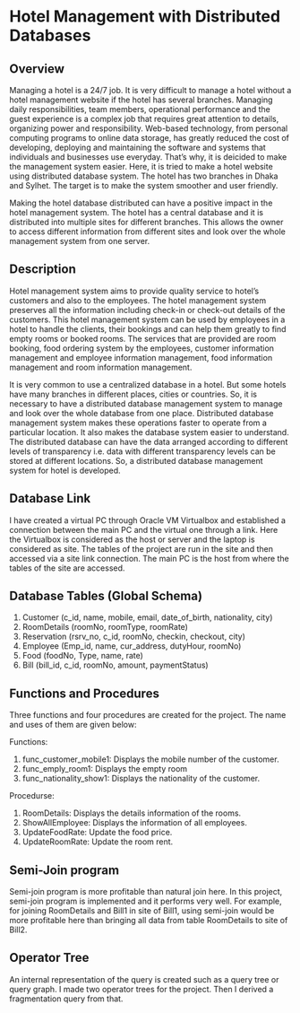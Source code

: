# Hotel Management with Distributed Databases

## Overview

Managing a hotel is a 24/7 job. It is very difficult to manage a hotel without a hotel management website if the hotel has several branches. Managing daily responsibilities, team members, operational performance and the guest experience is a complex job that requires great attention to details, organizing power and responsibility. Web-based technology, from personal computing programs to online data storage, has greatly reduced the cost of developing, deploying and maintaining the software and systems that individuals and businesses use everyday. That’s why, it is deicided to make the management system easier. Here, it is tried to make a hotel website using distributed database system. The hotel has two branches in Dhaka and Sylhet. The target is to make the system smoother and user friendly.

Making the hotel database distributed can have a positive impact in the hotel management system. The hotel has a central database and it is distributed into multiple sites for different branches. This allows the owner to access different information from different sites and look over the whole management system from one server.

## Description

Hotel management system aims to provide quality service to hotel’s customers and also to the employees. The hotel management system preserves all the information including check-in or check-out details of the customers. This hotel management system can be used by employees in a hotel to handle the clients, their bookings and can help them greatly to find empty rooms or booked rooms. The services that are provided are room booking, food ordering system by the employees, customer information management and employee information management, food information management and room information management.

It is very common to use a centralized database in a hotel. But some hotels have many branches in different places, cities or countries. So, it is necessary to have a distributed database management system to manage and look over the whole database from one place. Distributed database management system makes these operations faster to operate from a particular location. It also makes the database system easier to understand. The distributed database can have the data arranged according to different levels of transparency i.e. data with different transparency levels can be stored at different locations. So, a distributed database management system for hotel is developed.


## Database Link 
I have created a virtual PC through Oracle VM Virtualbox and established a connection between the main PC and the virtual one through a link.
Here the Virtualbox is considered as the host or server and the laptop is considered as site. The tables of the project are run in the site and then accessed via a site link connection. The main PC is the host from where the tables of the site are accessed.

## Database Tables (Global Schema)

1. Customer (c_id, name, mobile, email, date_of_birth, nationality, city)
2. RoomDetails (roomNo, roomType, roomRate)
3. Reservation (rsrv_no, c_id, roomNo, checkin, checkout, city)
4. Employee (Emp_id, name, cur_address, dutyHour, roomNo)
5. Food (foodNo, Type, name, rate)
6. Bill (bill_id, c_id, roomNo, amount, paymentStatus)

## Functions and Procedures

Three functions and four procedures are created for the project. The name and uses of them are given below:

Functions: 
1. func_customer_mobile1: Displays the mobile number of the customer.
2. func_emply_room1: Displays the empty room
3. func_nationality_show1: Displays the nationality of the customer.

Procedurse:
1. RoomDetails: Displays the details information of the rooms.
2. ShowAllEmployee: Displays the information of all employees.
3. UpdateFoodRate: Update the food price.
4. UpdateRoomRate: Update the room rent. 

## Semi-Join program

Semi-join program is more profitable than natural join here. In this project, semi-join program is implemented and it performs very well. For example, for joining RoomDetails and Bill1 in site of Bill1, using semi-join would be more profitable here than bringing all data from table RoomDetails to site of Bill2.

## Operator Tree

An internal representation of the query is created such as a query tree or query graph. I made two operator trees for the project. Then I derived a fragmentation query from that.
